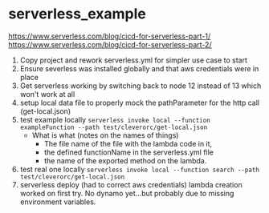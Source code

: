# serverless_example

https://www.serverless.com/blog/cicd-for-serverless-part-1/
https://www.serverless.com/blog/cicd-for-serverless-part-2/


1. Copy project and rework serverless.yml for simpler use case to start
1. Ensure severless was installed globally and that aws credentials were in place
1. Get serverless working by switching back to node 12 instead of 13 which won't work at all
1. setup local data file to properly mock the pathParameter for the http call (get-local.json)
1. test example locally `serverless invoke local --function exampleFunction --path test/cleverorc/get-local.json`
    - What is what (notes on the names of things)
        - The file name of the file with the lambda code in it, 
        - the defined functionName in the serverless.yml file
        - the name of the exported method on the lambda.
1. test real one locally `serverless invoke local --function search --path test/cleverorc/get-local.json`
1. serverless deploy (had to correct aws credentials) lambda creation worked on first try. No dynamo yet...but probably due to missing environment variables.
